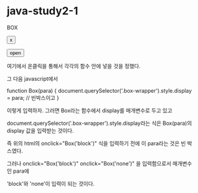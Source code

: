 # java-study2-1


  <div class="box-wrapper">
    <div class="box">
      <p>BOX</p>
      <button onclick="Box('none')" class="close-btn">x</button>
    </div>
  </div>

  <button onclick="Box('block')" class="open-btn">open</button>

여기에서 온클릭을 통해서 각각의 함수 안에 넣을 것을 정했다.

그 다음 javascript에서 

function Box(para) {
  document.querySelector('.box-wrapper').style.display = para;
  // 빈박스이고 
}

이렇게 입력하자. 그러면 Box라는 함수에서 display를 매개변수로 두고 있고 

document.querySelector('.box-wrapper').style.display라는 식은 Box(para)의 display 값을 입력받는 것이다. 

즉 위의 html의 onclick="Box('block')" 식을 입력하기 전에 이 para라는 것은 빈 박스였다.

그러나 onclick="Box('block')"  onclick="Box('none')" 을 입력함으로서 매개변수인 para에

'block'와 'none'이 입력이 되는 것이다.




